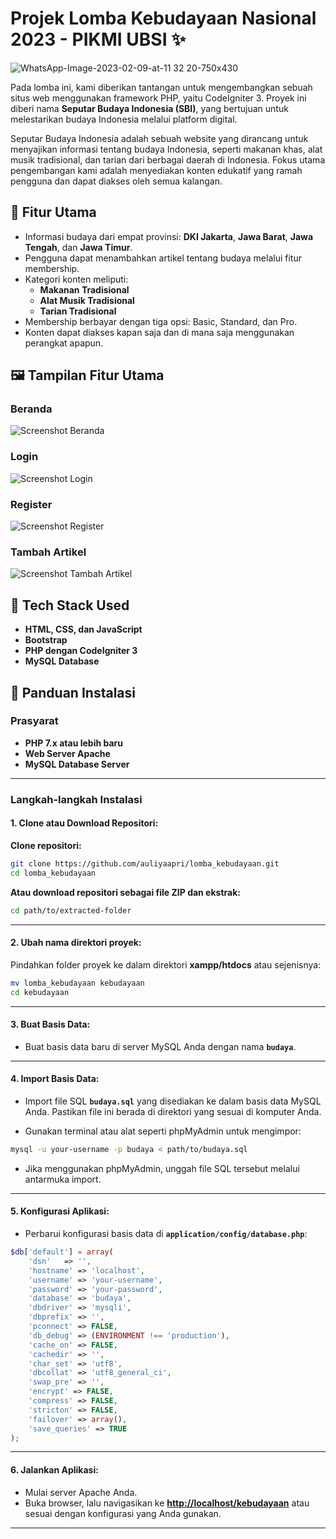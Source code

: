 # Projek Lomba Kebudayaan Nasional 2023 - PIKMI UBSI ✨

![WhatsApp-Image-2023-02-09-at-11 32 20-750x430](https://github.com/user-attachments/assets/6b897252-25d3-4035-9e85-b4090a67142b)

Pada lomba ini, kami diberikan tantangan untuk mengembangkan sebuah situs web menggunakan framework PHP, yaitu CodeIgniter 3. Proyek ini diberi nama **Seputar Budaya Indonesia (SBI)**, yang bertujuan untuk melestarikan budaya Indonesia melalui platform digital.

Seputar Budaya Indonesia adalah sebuah website yang dirancang untuk menyajikan informasi tentang budaya Indonesia, seperti makanan khas, alat musik tradisional, dan tarian dari berbagai daerah di Indonesia. Fokus utama pengembangan kami adalah menyediakan konten edukatif yang ramah pengguna dan dapat diakses oleh semua kalangan.

## 🎯 Fitur Utama
- Informasi budaya dari empat provinsi: **DKI Jakarta**, **Jawa Barat**, **Jawa Tengah**, dan **Jawa Timur**.
- Pengguna dapat menambahkan artikel tentang budaya melalui fitur membership.
- Kategori konten meliputi:
  - **Makanan Tradisional**
  - **Alat Musik Tradisional**
  - **Tarian Tradisional**
- Membership berbayar dengan tiga opsi: Basic, Standard, dan Pro.
- Konten dapat diakses kapan saja dan di mana saja menggunakan perangkat apapun.

## 🖼️ Tampilan Fitur Utama

### Beranda
![Screenshot Beranda](https://github.com/user-attachments/assets/beranda-sbi.png)

### Login
![Screenshot Login](https://github.com/user-attachments/assets/login-sbi.png)

### Register
![Screenshot Register](https://github.com/user-attachments/assets/register-sbi.png)

### Tambah Artikel
![Screenshot Tambah Artikel](https://github.com/user-attachments/assets/tambah-artikel-sbi.png)

## 🚀 Tech Stack Used
- **HTML, CSS, dan JavaScript**
- **Bootstrap**
- **PHP dengan CodeIgniter 3**
- **MySQL Database**

## 🔧 Panduan Instalasi

### Prasyarat
- **PHP 7.x atau lebih baru**
- **Web Server Apache**
- **MySQL Database Server**

---

### Langkah-langkah Instalasi

#### 1. Clone atau Download Repositori:

**Clone repositori:**

```bash
git clone https://github.com/auliyaapri/lomba_kebudayaan.git
cd lomba_kebudayaan
```

**Atau download repositori sebagai file ZIP dan ekstrak:**

```bash
cd path/to/extracted-folder
```

---

#### 2. Ubah nama direktori proyek:

Pindahkan folder proyek ke dalam direktori **xampp/htdocs** atau sejenisnya:

```bash
mv lomba_kebudayaan kebudayaan
cd kebudayaan
```

---

#### 3. Buat Basis Data:

- Buat basis data baru di server MySQL Anda dengan nama **`budaya`**.

---

#### 4. Import Basis Data:

- Import file SQL **`budaya.sql`** yang disediakan ke dalam basis data MySQL Anda. Pastikan file ini berada di direktori yang sesuai di komputer Anda.

- Gunakan terminal atau alat seperti phpMyAdmin untuk mengimpor:

```bash
mysql -u your-username -p budaya < path/to/budaya.sql
```

- Jika menggunakan phpMyAdmin, unggah file SQL tersebut melalui antarmuka import.

---

#### 5. Konfigurasi Aplikasi:

- Perbarui konfigurasi basis data di **`application/config/database.php`**:

```php
$db['default'] = array(
    'dsn'   => '',
    'hostname' => 'localhost',
    'username' => 'your-username',
    'password' => 'your-password',
    'database' => 'budaya',
    'dbdriver' => 'mysqli',
    'dbprefix' => '',
    'pconnect' => FALSE,
    'db_debug' => (ENVIRONMENT !== 'production'),
    'cache_on' => FALSE,
    'cachedir' => '',
    'char_set' => 'utf8',
    'dbcollat' => 'utf8_general_ci',
    'swap_pre' => '',
    'encrypt' => FALSE,
    'compress' => FALSE,
    'stricton' => FALSE,
    'failover' => array(),
    'save_queries' => TRUE
);
```

---

#### 6. Jalankan Aplikasi:

- Mulai server Apache Anda.
- Buka browser, lalu navigasikan ke **[http://localhost/kebudayaan](http://localhost/kebudayaan)** atau sesuai dengan konfigurasi yang Anda gunakan.

---

